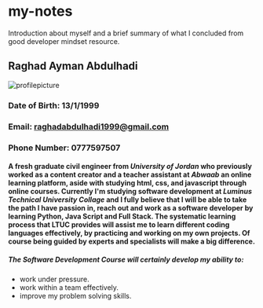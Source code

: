# my-notes
Introduction about myself and a brief summary of what I concluded from good developer mindset resource.
## Raghad Ayman Abdulhadi
![profilepicture](https://pbs.twimg.com/profile_images/1341084248732815362/1ZwwczWn_400x400.jpg)
### Date of Birth: 13/1/1999
### Email: raghadabdulhadi1999@gmail.com
### Phone Number: 0777597507
#### A fresh graduate **civil engineer** from *University of Jordan* who previously worked as a **content creator** and a **teacher assistant** at *Abwaab* an online learning platform, aside with studying html, css, and javascript through online courses. Currently I'm studying software development at *Luminus Technical University Collage* and I fully believe that I will be able to take the path I have passion in, reach out and work as a **software developer** by learning Python, Java Script and Full Stack. The systematic learning process that LTUC provides will assist me to learn different coding languages effectively, by practicing and working on my own projects. Of course being guided by experts and specialists will make a big difference. 
##### The Software Development Course will certainly develop my ability to:
- work under pressure.
- work within a team effectively.
- improve my problem solving skills.
